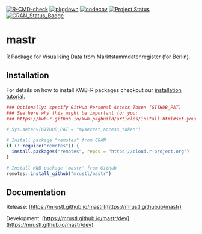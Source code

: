 [![R-CMD-check](https://github.com/mrustl/mastr/workflows/R-CMD-check/badge.svg)](https://github.com/mrustl/mastr/actions?query=workflow%3AR-CMD-check)
[![pkgdown](https://github.com/mrustl/mastr/workflows/pkgdown/badge.svg)](https://github.com/mrustl/mastr/actions?query=workflow%3Apkgdown)
[![codecov](https://codecov.io/github/mrustl/mastr/branch/main/graphs/badge.svg)](https://codecov.io/github/mrustl/mastr)
[![Project Status](https://img.shields.io/badge/lifecycle-experimental-orange.svg)](https://www.tidyverse.org/lifecycle/#experimental)
[![CRAN_Status_Badge](https://www.r-pkg.org/badges/version/mastr)]()

# mastr

R Package for Visualising Data from
Marktstammdatenregister (for Berlin).

## Installation

For details on how to install KWB-R packages checkout our [installation tutorial](https://kwb-r.github.io/kwb.pkgbuild/articles/install.html).

```r
### Optionally: specify GitHub Personal Access Token (GITHUB_PAT)
### See here why this might be important for you:
### https://kwb-r.github.io/kwb.pkgbuild/articles/install.html#set-your-github_pat

# Sys.setenv(GITHUB_PAT = "mysecret_access_token")

# Install package "remotes" from CRAN
if (! require("remotes")) {
  install.packages("remotes", repos = "https://cloud.r-project.org")
}

# Install KWB package 'mastr' from GitHub
remotes::install_github("mrustl/mastr")
```

## Documentation

Release: [https://mrustl.github.io/mastr](https://mrustl.github.io/mastr)

Development: [https://mrustl.github.io/mastr/dev](https://mrustl.github.io/mastr/dev)
